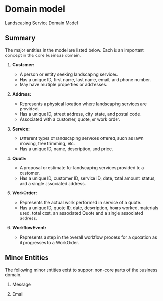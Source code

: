 # Domain model

Landscaping Service Domain Model 

## Summary

The major entities in the model are listed below. Each is an important concept in the core business domain.

1. **Customer:**
   - A person or entity seeking landscaping services.
   - Has a unique ID, first name, last name, email, and phone number.
   - May have multiple properties or addresses.

2. **Address:**
   - Represents a physical location where landscaping services are provided.
   - Has a unique ID, street address, city, state, and postal code.
   - Associated with a customer, quote, or work order.

3. **Service:**
   - Different types of landscaping services offered, such as lawn mowing, tree trimming, etc.
   - Has a unique ID, name, description, and price.

4. **Quote:**
   - A proposal or estimate for landscaping services provided to a customer.
   - Has a unique ID, customer ID, service ID, date, total amount, status, and a single associated address.

5. **WorkOrder:**
   - Represents the actual work performed in service of a quote.
   - Has a unique ID, quote ID, date, description, hours worked, materials used, total cost, an associated Quote and a single associated address.

6. **WorkflowEvent:**
   - Represents a step in the overall workflow process for a quotation as it progresses to a WorkOrder. 

## Minor Entities

The following minor entities exist to support non-core parts of the business domain.

1. Message

2. Email

